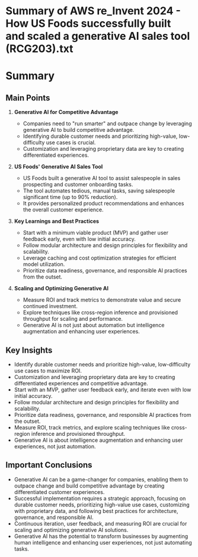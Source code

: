 # Summary of AWS re_Invent 2024 - How US Foods successfully built and scaled a generative AI sales tool  (RCG203).txt

# Summary

## Main Points

1. **Generative AI for Competitive Advantage**
   - Companies need to "run smarter" and outpace change by leveraging generative AI to build competitive advantage.
   - Identifying durable customer needs and prioritizing high-value, low-difficulty use cases is crucial.
   - Customization and leveraging proprietary data are key to creating differentiated experiences.

2. **US Foods' Generative AI Sales Tool**
   - US Foods built a generative AI tool to assist salespeople in sales prospecting and customer onboarding tasks.
   - The tool automates tedious, manual tasks, saving salespeople significant time (up to 90% reduction).
   - It provides personalized product recommendations and enhances the overall customer experience.

3. **Key Learnings and Best Practices**
   - Start with a minimum viable product (MVP) and gather user feedback early, even with low initial accuracy.
   - Follow modular architecture and design principles for flexibility and scalability.
   - Leverage caching and cost optimization strategies for efficient model utilization.
   - Prioritize data readiness, governance, and responsible AI practices from the outset.

4. **Scaling and Optimizing Generative AI**
   - Measure ROI and track metrics to demonstrate value and secure continued investment.
   - Explore techniques like cross-region inference and provisioned throughput for scaling and performance.
   - Generative AI is not just about automation but intelligence augmentation and enhancing user experiences.

## Key Insights

- Identify durable customer needs and prioritize high-value, low-difficulty use cases to maximize ROI.
- Customization and leveraging proprietary data are key to creating differentiated experiences and competitive advantage.
- Start with an MVP, gather user feedback early, and iterate even with low initial accuracy.
- Follow modular architecture and design principles for flexibility and scalability.
- Prioritize data readiness, governance, and responsible AI practices from the outset.
- Measure ROI, track metrics, and explore scaling techniques like cross-region inference and provisioned throughput.
- Generative AI is about intelligence augmentation and enhancing user experiences, not just automation.

## Important Conclusions

- Generative AI can be a game-changer for companies, enabling them to outpace change and build competitive advantage by creating differentiated customer experiences.
- Successful implementation requires a strategic approach, focusing on durable customer needs, prioritizing high-value use cases, customizing with proprietary data, and following best practices for architecture, governance, and responsible AI.
- Continuous iteration, user feedback, and measuring ROI are crucial for scaling and optimizing generative AI solutions.
- Generative AI has the potential to transform businesses by augmenting human intelligence and enhancing user experiences, not just automating tasks.